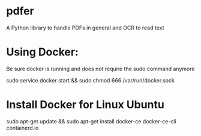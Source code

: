# pdfer
A Python library to handle PDFs in general and OCR to read text

# Using Docker:
Be sure docker is running and does not require the sudo command anymore

sudo service docker start && sudo chmod 666 /var/run/docker.sock

# Install Docker for Linux Ubuntu
sudo apt-get update && sudo apt-get install docker-ce docker-ce-cli containerd.io